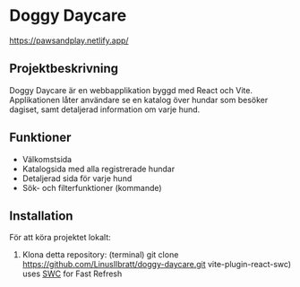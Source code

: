 # Doggy Daycare

https://pawsandplay.netlify.app/

## Projektbeskrivning
Doggy Daycare är en webbapplikation byggd med React och Vite. Applikationen låter användare se en katalog över hundar som besöker dagiset, samt detaljerad information om varje hund.

## Funktioner
- Välkomstsida
- Katalogsida med alla registrerade hundar
- Detaljerad sida för varje hund
- Sök- och filterfunktioner (kommande)

## Installation
För att köra projektet lokalt:

1. Klona detta repository:
   (terminal)
   git clone https://github.com/LinusIlbratt/doggy-daycare.git
vite-plugin-react-swc) uses [SWC](https://swc.rs/) for Fast Refresh
